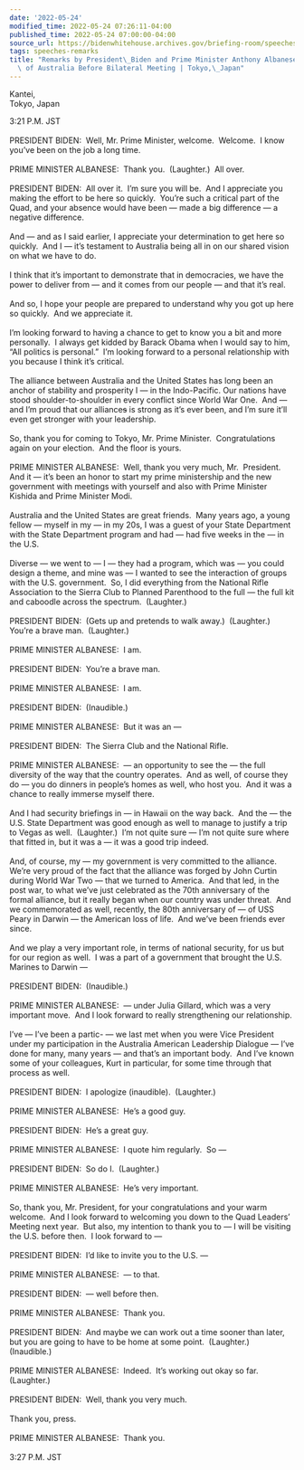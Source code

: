 ```yaml
---
date: '2022-05-24'
modified_time: 2022-05-24 07:26:11-04:00
published_time: 2022-05-24 07:00:00-04:00
source_url: https://bidenwhitehouse.archives.gov/briefing-room/speeches-remarks/2022/05/24/remarks-by-president-biden-and-prime-minister-anthony-albanese-of-the-commonwealth-of-australia-before-bilateral-meeting-tokyo-japan/
tags: speeches-remarks
title: "Remarks by President\_Biden and Prime Minister Anthony Albanese of the Commonwealth\
  \ of Australia Before Bilateral Meeting | Tokyo,\_Japan"
---
```

 
Kantei,  
Tokyo, Japan

3:21 P.M. JST  
   
PRESIDENT BIDEN:  Well, Mr. Prime Minister, welcome.  Welcome.  I know
you’ve been on the job a long time.    
   
PRIME MINISTER ALBANESE:  Thank you.  (Laughter.)  All over.  
   
PRESIDENT BIDEN:  All over it.  I’m sure you will be.  And I appreciate
you making the effort to be here so quickly.  You’re such a critical
part of the Quad, and your absence would have been — made a big
difference — a negative difference.    
   
And — and as I said earlier, I appreciate your determination to get here
so quickly.  And I — it’s testament to Australia being all in on our
shared vision on what we have to do.  
   
I think that it’s important to demonstrate that in democracies, we have
the power to deliver from — and it comes from our people — and that it’s
real.    
   
And so, I hope your people are prepared to understand why you got up
here so quickly.  And we appreciate it.    
   
I’m looking forward to having a chance to get to know you a bit and more
personally.  I always get kidded by Barack Obama when I would say to
him, “All politics is personal.”  I’m looking forward to a personal
relationship with you because I think it’s critical.    
   
The alliance between Australia and the United States has long been an
anchor of stability and prosperity I — in the Indo-Pacific. Our nations
have stood shoulder-to-shoulder in every conflict since World War One. 
And — and I’m proud that our alliance<s>s</s> is strong as it’s ever
been, and I’m sure it’ll even get stronger with your leadership.    
   
So, thank you for coming to Tokyo, Mr. Prime Minister.  Congratulations
again on your election.  And the floor is yours.  
   
PRIME MINISTER ALBANESE:  Well, thank you very much, Mr.  President. 
And it — it’s been an honor to start my prime ministership and the new
government with meetings with yourself and also with Prime Minister
Kishida and Prime Minister Modi.  
   
Australia and the United States are great friends.  Many years ago, a
young fellow — myself in my — in my 20s, I was a guest of your State
Department with the State Department program and had — had five weeks in
the — in the U.S.    
   
Diverse — we went to — I — they had a program, which was — you could
design a theme, and mine was — I wanted to see the interaction of groups
with the U.S. government.  So, I did everything from the National Rifle
Association to the Sierra Club to Planned Parenthood to the full — the
full kit and caboodle across the spectrum.  (Laughter.)  
   
PRESIDENT BIDEN:  (Gets up and pretends to walk away.)  (Laughter.) 
You’re a brave man.  (Laughter.)  
   
PRIME MINISTER ALBANESE:  I am.  
   
PRESIDENT BIDEN:  You’re a brave man.    
   
PRIME MINISTER ALBANESE:  I am.  
   
PRESIDENT BIDEN:  (Inaudible.)  
   
PRIME MINISTER ALBANESE:  But it was an —  
   
PRESIDENT BIDEN:  The Sierra Club and the National Rifle.  
   
PRIME MINISTER ALBANESE:  — an opportunity to see the — the full
diversity of the way that the country operates.  And as well, of course
they do — you do dinners in people’s homes as well, who host you.  And
it was a chance to really immerse myself there.    
   
And I had security briefings in — in Hawaii on the way back.  And the —
the U.S. State Department was good enough as well to manage to justify a
trip to Vegas as well.  (Laughter.)  I’m not quite sure — I’m not quite
sure where that fitted in, but it was a — it was a good trip indeed.    
   
And, of course, my — my government is very committed to the alliance. 
We’re very proud of the fact that the alliance was forged by John Curtin
during World War Two — that we turned to America.  And that led, in the
post war, to what we’ve just celebrated as the 70th anniversary of the
formal alliance, but it really began when our country was under threat. 
And we commemorated as well, recently, the 80th anniversary of — of USS
Peary in Darwin — the American loss of life.  And we’ve been friends
ever since.   
   
And we play a very important role, in terms of national security, for us
but for our region as well.  I was a part of a government that brought
the U.S. Marines to Darwin —  
   
PRESIDENT BIDEN:  (Inaudible.)  
   
PRIME MINISTER ALBANESE:  — under Julia Gillard, which was a very
important move.  And I look forward to really strengthening our
relationship.  
   
I’ve — I’ve been a partic- — we last met when you were Vice President
under my participation in the Australia American Leadership Dialogue —
I’ve done for many, many years — and that’s an important body.  And I’ve
known some of your colleagues, Kurt in particular, for some time through
that process as well.  
   
PRESIDENT BIDEN:  I apologize (inaudible).  (Laughter.)    
   
PRIME MINISTER ALBANESE:  He’s a good guy.    
   
PRESIDENT BIDEN:  He’s a great guy.    
   
PRIME MINISTER ALBANESE:  I quote him regularly.  So —  
   
PRESIDENT BIDEN:  So do I.  (Laughter.)    
   
PRIME MINISTER ALBANESE:  He’s very important.    
   
So, thank you, Mr. President, for your congratulations and your warm
welcome.  And I look forward to welcoming you down to the Quad Leaders’
Meeting next year.  But also, my intention to thank you to — I will be
visiting the U.S. before then.  I look forward to —  
   
PRESIDENT BIDEN:  I’d like to invite you to the U.S. —  
   
PRIME MINISTER ALBANESE:  — to that.    
   
PRESIDENT BIDEN:  — well before then.    
   
PRIME MINISTER ALBANESE:  Thank you.    
   
PRESIDENT BIDEN:  And maybe we can work out a time sooner than later,
but you are going to have to be home at some point.  (Laughter.) 
(Inaudible.)  
   
PRIME MINISTER ALBANESE:  Indeed.  It’s working out okay so far. 
(Laughter.)  
   
PRESIDENT BIDEN:  Well, thank you very much.    
   
Thank you, press.  
   
PRIME MINISTER ALBANESE:  Thank you.    
   
3:27 P.M. JST                
